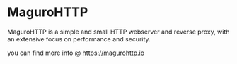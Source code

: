 # MaguroHTTP
MaguroHTTP is a simple and small HTTP webserver and reverse proxy, with an extensive focus on performance and security.

you can find more info @ https://magurohttp.io
